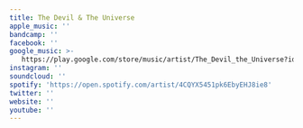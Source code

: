 ```yaml
---
title: The Devil & The Universe
apple_music: ''
bandcamp: ''
facebook: ''
google_music: >-
   https://play.google.com/store/music/artist/The_Devil_the_Universe?id=Ar5d45farnvlph2libxci6nxs7q
instagram: ''
soundcloud: ''
spotify: 'https://open.spotify.com/artist/4CQYX5451pk6EbyEHJ8ie8'
twitter: ''
website: ''
youtube: ''
---
```


